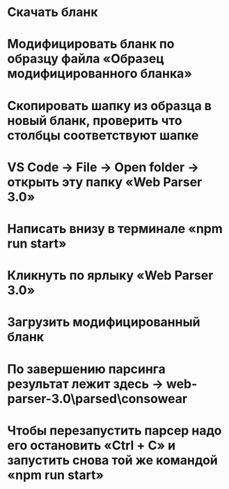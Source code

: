 # Скачать бланк

# Модифицировать бланк по образцу файла «Образец модифицированного бланка»

# Скопировать шапку из образца в новый бланк, проверить что столбцы соответствуют шапке

# VS Code -> File -> Open folder -> открыть эту папку «Web Parser 3.0»

# Написать внизу в терминале «npm run start» <Enter>

# Кликнуть по ярлыку «Web Parser 3.0»

# Загрузить модифицированный бланк

# По завершению парсинга результат лежит здесь -> web-parser-3.0\parsed\consowear

# Чтобы перезапустить парсер надо его остановить «Ctrl + C» и запустить снова той же командой «npm run start» <Enter>
